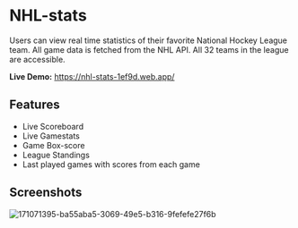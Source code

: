 
# NHL-stats

Users can view real time statistics of their favorite National Hockey League team. All game data is fetched from the NHL API. All 32 teams in the league are accessible.

**Live Demo:** https://nhl-stats-1ef9d.web.app/




## Features

- Live Scoreboard
- Live Gamestats
- Game Box-score
- League Standings
- Last played games with scores from each game



## Screenshots

![171071395-ba55aba5-3069-49e5-b316-9fefefe27f6b](https://user-images.githubusercontent.com/85086293/174403860-1ff5cbaf-2405-44d6-8365-4670f4e64b7f.jpg)


